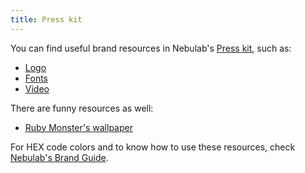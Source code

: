 ```yaml
---
title: Press kit
---
```


You can find useful brand resources in Nebulab's [Press kit](https://drive.google.com/open?id=1VATPcbAhnhHZ376_GPixyYAo6u3gN8Os), such as:

- [Logo](https://drive.google.com/open?id=1f5ePg4a00aOrKAXd_AyD05X8MBuJXJiC) 
- [Fonts](https://drive.google.com/open?id=1sR9XUpUeHY4NfY8Bf1yrfYPN_kvyyOOB)
- [Video](https://drive.google.com/open?id=187hFrHB0iy8bTZiQ9Pnpt6hb6HKQaMPi)

There are funny resources as well:

- [Ruby Monster's wallpaper](https://drive.google.com/open?id=1lGiPg9pCNHQ-k9j29ZJ_olkZlG0UMLdc)

For HEX code colors and to know how to use these resources, check [Nebulab's Brand Guide](https://drive.google.com/open?id=1ia3X-aFuxSVT5hWtYtfdzplF2TfU2Chs).
